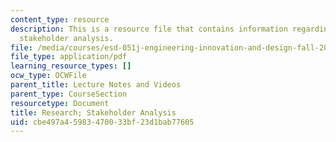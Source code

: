 ```yaml
---
content_type: resource
description: This is a resource file that contains information regarding research;
  stakeholder analysis.
file: /media/courses/esd-051j-engineering-innovation-and-design-fall-2012/cbe497a45983470033bf23d1bab77605_MITESD_051JF12_Lec03.pdf
file_type: application/pdf
learning_resource_types: []
ocw_type: OCWFile
parent_title: Lecture Notes and Videos
parent_type: CourseSection
resourcetype: Document
title: Research; Stakeholder Analysis
uid: cbe497a4-5983-4700-33bf-23d1bab77605
---
```

